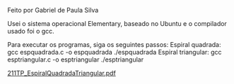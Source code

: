 Feito por Gabriel de Paula Silva

Usei o sistema operacional Elementary, baseado no Ubuntu e o compilador usado foi o gcc.

Para executar os programas, siga os seguintes passos:
	Espiral quadrada:
		gcc espquadrada.c -o espquadrada
		./espquadrada
	Espiral triangular:
		gcc esptriangular.c -o esptriangular
		./esptriangular
		
[211TP_EspiralQuadradaTriangular.pdf](https://github.com/gabrieldep/Espirais/files/9417540/211TP_EspiralQuadradaTriangular.pdf)
